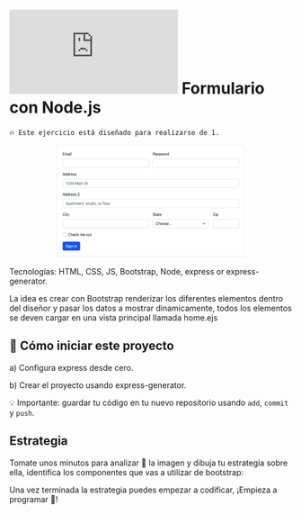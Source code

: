 # ![alt text](https://assets.breatheco.de/apis/img/images.php?blob&random&cat=icon&tags=breathecode,32) Formulario con Node.js

```
🔥 Este ejercicio está diseñado para realizarse de 1.
```

<p align="center">
  <img height="200" src="assets/form.png" />
</p>

Tecnologías: HTML, CSS, JS, Bootstrap, Node, express or express-generator.

La idea es crear con Bootstrap renderizar los diferentes elementos dentro del diseñor y pasar los datos a mostrar dinamicamente, todos los elementos se deven cargar en una vista principal llamada home.ejs


## 🌱  Cómo iniciar este proyecto

a) Configura express desde cero.

b) Crear el proyecto usando express-generator.

💡 Importante: guardar tu código en tu nuevo repositorio usando `add`, `commit` y `push`.

## Estrategia

Tomate unos minutos para analizar 🤯 la imagen y dibuja tu estrategia sobre ella, identifica los componentes que vas a utilizar de bootstrap:

Una vez terminada la estrategia puedes empezar a codificar, 
¡Empieza a programar 🎊!